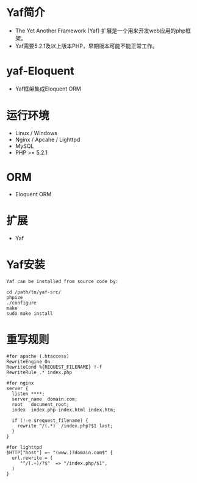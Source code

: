 # Yaf简介
* The Yet Another Framework (Yaf) 扩展是一个用来开发web应用的php框架。
* Yaf需要5.2.1及以上版本PHP，早期版本可能不能正常工作。
# yaf-Eloquent
* Yaf框架集成Eloquent ORM
# 运行环境
* Linux / Windows
* Nginx / Apcahe / Lighttpd
* MySQL
* PHP >= 5.2.1
# ORM
* Eloquent ORM
# 扩展
* Yaf
# Yaf安装
```
Yaf can be installed from source code by:

cd /path/to/yaf-src/
phpize
./configure
make
sudo make install
```
# 重写规则
```
#for apache (.htaccess)
RewriteEngine On
RewriteCond %{REQUEST_FILENAME} !-f
RewriteRule .* index.php

#for nginx
server {
  listen ****;
  server_name  domain.com;
  root   document_root;
  index  index.php index.html index.htm;

  if (!-e $request_filename) {
    rewrite ^/(.*)  /index.php?$1 last;
  }
}

#for lighttpd
$HTTP["host"] =~ "(www.)?domain.com$" {
  url.rewrite = (
     "^/(.+)/?$"  => "/index.php/$1",
  )
}
```
